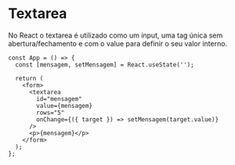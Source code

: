 # Textarea

No React o textarea é utilizado como um input, uma tag única sem abertura/fechamento e com o value para definir o seu valor interno.

```
const App = () => {
  const [mensagem, setMensagem] = React.useState('');

  return (
    <form>
      <textarea
        id="mensagem"
        value={mensagem}
        rows="5"
        onChange={({ target }) => setMensagem(target.value)}
      />
      <p>{mensagem}</p>
    </form>
  );
};
```